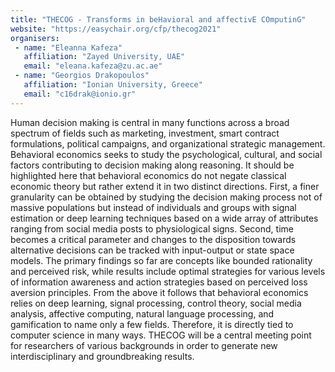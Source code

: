 ```yaml
---
title: "THECOG - Transforms in beHavioral and affectivE COmputinG"
website: "https://easychair.org/cfp/thecog2021"
organisers:
 - name: "Eleanna Kafeza"
   affiliation: "Zayed University, UAE"
   email: "eleana.kafeza@zu.ac.ae"
 - name: "Georgios Drakopoulos"
   affiliation: "Ionian University, Greece"
   email: "c16drak@ionio.gr"
---
```


Human decision making is central in many functions across a broad spectrum of fields such as marketing, investment, smart contract formulations, political campaigns, and organizational strategic management. Behavioral economics seeks to study the psychological, cultural, and social factors contributing to decision making along reasoning. It should be highlighted here that behavioral economics do not negate classical economic theory but rather extend it in two distinct directions. First, a finer granularity can be obtained by studying the decision making process not of massive populations but instead of individuals and groups with signal estimation or deep learning techniques based on a wide array of attributes ranging from social media posts to physiological signs. Second, time becomes a critical parameter and changes to the disposition towards alternative decisions can be tracked with input-output or state space models. The primary findings so far are concepts like bounded rationality and perceived risk, while results include optimal strategies for various levels of information awareness and action strategies based on perceived loss aversion principles. From the above it follows that behavioral economics relies on deep learning, signal processing, control theory, social media analysis, affective computing, natural language processing, and gamification to name only a few fields. Therefore, it is directly tied to computer science in many ways. THECOG will be a central meeting point for researchers of various backgrounds in order to generate new interdisciplinary and groundbreaking results. 
